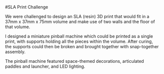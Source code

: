#SLA Print Challenge

We were challenged to design an SLA (resin) 3D print that would fit in a 37mm x 37mm x 75mm volume and make use of two walls and the floor of that volume.

I designed a miniature pinball machine which could be printed as a single print, with supports holding all the pieces within the volume. After curing, the supports could then be broken and brought together with snap-together assembly.

The pinball machine featured space-themed decorations, articulated paddles and launcher, and LED lighting. 
